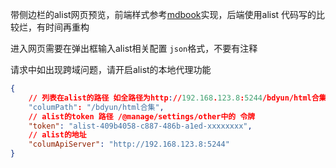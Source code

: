 带侧边栏的alist网页预览，前端样式参考[mdbook](https://github.com/rust-lang/mdBook)实现，后端使用alist
代码写的比较烂，有时间再重构

进入网页需要在弹出框输入alist相关配置 `json`格式，不要有注释

请求中如出现跨域问题，请开启alist的本地代理功能
``` json
{
    // 列表在alist的路径 如全路径为http://192.168.123.8:5244/bdyun/html合集，则columPath为/bdyun/html合集,columApiServer为http://192.168.123.8:5244
    "columPath": "/bdyun/html合集",
    // alist的token 路径 /@manage/settings/other中的 令牌
    "token": "alist-409b4058-c887-486b-a1ed-xxxxxxxx",
    // alist的地址
    "columApiServer": "http://192.168.123.8:5244"
}
```

